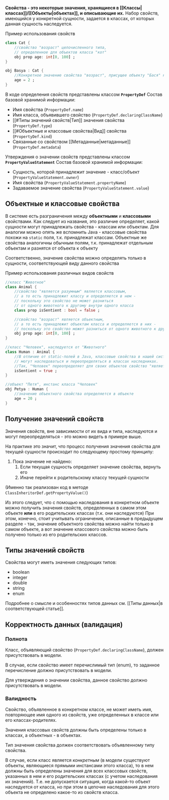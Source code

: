 **Свойства - это некоторые значения, хранящиеся в [[Классы|классах]]/[[Объекты|объектах]], и описывающие их.**
Набор свойств, имеющийся у конкретной сущности, задается в классах, от которых данная сущность наследуется.

Пример использования свойств
```Dart
class Cat {
	//свойство "возраст" целочисленного типа,
	// определенное для объектов класса "кот"
	obj prop age: int[0, 100] ;
}

obj Basya : Cat {
	//Конкретное значение свойства "возраст", присущее объекту "Бася" класса "кот"
	age = 2 ;
}
```

В коде определения свойств представлены классом **`PropertyDef`**
Состав базовой хранимой информации:
- Имя свойства (`PropertyDef.name`)
- Имя класса, объявившего свойство (`PropertyDef.declaringClassName`)
- [[#Типы значений свойств|Тип]] значения свойства (`PropertyDef.type`)
- [[#Объектные и классовые свойства|Вид]] свойства (`PropertyDef.kind`)
- Связанные со свойством [[Метаданные|метаданные]] (`PropertyDef.metadata`)

Утверждения о значении свойств представлены классом **`PropertyValueStatement`**
Состав базовой хранимой информации:
 - Сущность, которой принадлежит значение - класс/объект (`PropertyValueStatement.owner`)
 - Имя свойства (`PropertyValueStatement.propertyName`)
 - Задаваемое значение свойства (`PropertyValueStatement.value`)

## Объектные и классовые свойства

В системе есть разграничения между **объектными** и **классовыми** свойствами. Как следует из названия, это различие определяет, какой сущности могут принадлежать свойства - классам или объектам.
Для аналогии можно опять же вспомнить Java - классовые свойства похожи на `static` поля, т.к. принадлежат классам. Объектные же свойства аналогичны обычным полям, т.к. принадлежат отдельным объектам и разнятся от объекта к объекту

Соответственно, значение свойства можно определять только в сущности, соответствующей виду данного свойства

Пример использования различных видов свойств
```Dart
//класс "Животное"
class Animal {
	//свойство "является разумным" является классовым,
	// а то есть принадлежит классу и определяется в нем -
	// поскольку это свойство не может разниться 
	// от одного животного к другому внутри одного класса 
	class prop isSentient : bool = false ;

	//свойство "возраст" является объектным,
	// а то есть принадлежит объектам класса и определяется в них -
	// поскольку это свойство может разниться от одного животного к другому
	obj prop age: int[0, 100] ;
}

//класс "Человек", наследуется от "Животного"
class Human : Animal {
	//В отличие от static-полей в Java, классовые свойства в нашей системе
	// могут наследоваться и переопределяться в классах наследниках.
	//Так, "Человек" переопределяет для своих объектов свойство "является разумным"
	isSentient = true ;
}

//объект "Петя", инстанс класса "Человек"
obj Petya : Human {
	//значение объектного свойства определяется в объекте
	age = 20 ;
}
```

## Получение значений свойств

Значения свойств, вне зависимости от их вида и типа, наследуются и могут переопределяться - это можно видеть в примере выше.

На практике это значит, что процесс получения значения свойства для текущей сущности происходит по следующему простому принципу:
1. Пока значение не найдено:
	1. Если текущая сущность определяет значение свойства, вернуть его
	2. Иначе перейти к родительскому классу текущей сущности

(Именно так реализован код в методе `ClassInheritorDef.getPropertyValue()`)

Из этого следует, что с помощью наследования в конкретном объекте можно получить значения свойств, определенных в самом этом объекте **или** в его родительских классах (т.к. они наследуются)
При этом, конечно, стоит учитывать ограничения, описанные в предыдущем разделе - так, значение объектного свойства можно найти только в самом объекте, а вот значение классового свойства можно быть получено только из его родительских классов.

## Типы значений свойств

Свойства могут иметь значения следующих типов:
- boolean
- integer
- double
- string
- enum

Подробнее о смысле и особенностях типов данных см. [[Типы данных|в соответствующей статье]].

## Корректность данных (валидация)

### Полнота

Класс, объявляющий свойство (`PropertyDef.declaringClassName`),  должен присутствовать в модели.

В случае, если свойство имеет перечислимый тип (enum), то заданное перечисление должно присутствовать в модели.

Для утверждения о значении свойства, данное свойство должно присутствовать в модели.
### Валидность

Свойство, объявленное в конкретном классе, не может иметь имя, повторяющее имя одного из свойств, уже определенных в классе или его классах-родителях.

Значения классовых свойств должны быть определены только в классах, а объектных - в объектах.

Тип значения свойства должен соответствовать объявленному типу свойства.

В случае, если класс является *конкретным* (в модели существуют объекты, являющиеся прямыми инстансами этого класса), то в нем должны быть определены значения для всех классовых свойств, указанных в нем и его родительских классах (с учетом наследования их значений).
Т.е. не допускается ситуация, когда какой-то объект наследуется от класса, но при этом в цепочке наследования для этого объекта не определено какое-то из свойств класса.